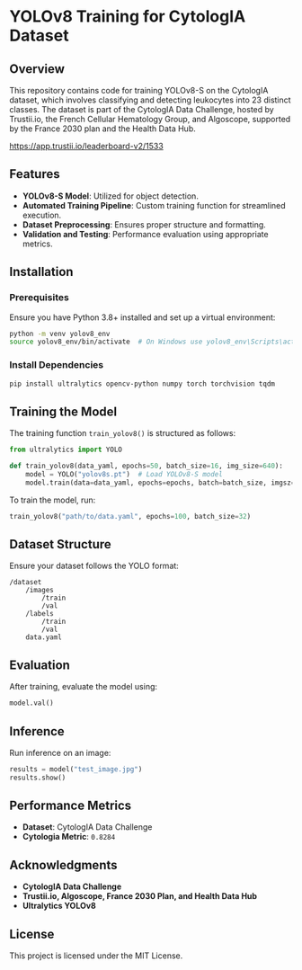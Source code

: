 

# YOLOv8 Training for CytologIA Dataset

## Overview

This repository contains code for training YOLOv8-S on the CytologIA dataset, which involves classifying and detecting leukocytes into 23 distinct classes. The dataset is part of the CytologIA Data Challenge, hosted by Trustii.io, the French Cellular Hematology Group, and Algoscope, supported by the France 2030 plan and the Health Data Hub.

https://app.trustii.io/leaderboard-v2/1533

## Features

- **YOLOv8-S Model**: Utilized for object detection.
- **Automated Training Pipeline**: Custom training function for streamlined execution.
- **Dataset Preprocessing**: Ensures proper structure and formatting.
- **Validation and Testing**: Performance evaluation using appropriate metrics.

## Installation

### Prerequisites

Ensure you have Python 3.8+ installed and set up a virtual environment:

```bash
python -m venv yolov8_env
source yolov8_env/bin/activate  # On Windows use yolov8_env\Scripts\activate
```

### Install Dependencies

```bash
pip install ultralytics opencv-python numpy torch torchvision tqdm
```

## Training the Model

The training function `train_yolov8()` is structured as follows:

```python
from ultralytics import YOLO

def train_yolov8(data_yaml, epochs=50, batch_size=16, img_size=640):
    model = YOLO("yolov8s.pt")  # Load YOLOv8-S model
    model.train(data=data_yaml, epochs=epochs, batch=batch_size, imgsz=img_size)
```

To train the model, run:

```python
train_yolov8("path/to/data.yaml", epochs=100, batch_size=32)
```

## Dataset Structure

Ensure your dataset follows the YOLO format:

```
/dataset
    /images
        /train
        /val
    /labels
        /train
        /val
    data.yaml
```

## Evaluation

After training, evaluate the model using:

```python
model.val()
```

## Inference

Run inference on an image:

```python
results = model("test_image.jpg")
results.show()
```

## Performance Metrics

- **Dataset**: CytologIA Data Challenge
- **Cytologia Metric**: `0.8284`

## Acknowledgments

- **CytologIA Data Challenge**
- **Trustii.io, Algoscope, France 2030 Plan, and Health Data Hub**
- **Ultralytics YOLOv8**

## License

This project is licensed under the MIT License.

